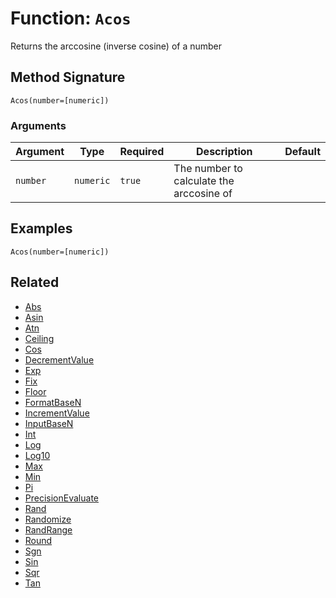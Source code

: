 [comment]: # (Note: This documentation is generated dynamically in the build process.  To modify the contents, change the javadoc on the _invoke method of the BIF class)

# Function: `Acos`

Returns the arccosine (inverse cosine) of a number

## Method Signature

```
Acos(number=[numeric])
```

### Arguments


| Argument | Type | Required | Description | Default |
|----------|------|----------|-------------|---------|
| `number` | `numeric` | `true` | The number to calculate the arccosine of |  |

## Examples

```
Acos(number=[numeric])
```

## Related

  * [Abs](./Abs.md)
  * [Asin](./Asin.md)
  * [Atn](./Atn.md)
  * [Ceiling](./Ceiling.md)
  * [Cos](./Cos.md)
  * [DecrementValue](./DecrementValue.md)
  * [Exp](./Exp.md)
  * [Fix](./Fix.md)
  * [Floor](./Floor.md)
  * [FormatBaseN](./FormatBaseN.md)
  * [IncrementValue](./IncrementValue.md)
  * [InputBaseN](./InputBaseN.md)
  * [Int](./Int.md)
  * [Log](./Log.md)
  * [Log10](./Log10.md)
  * [Max](./Max.md)
  * [Min](./Min.md)
  * [Pi](./Pi.md)
  * [PrecisionEvaluate](./PrecisionEvaluate.md)
  * [Rand](./Rand.md)
  * [Randomize](./Randomize.md)
  * [RandRange](./RandRange.md)
  * [Round](./Round.md)
  * [Sgn](./Sgn.md)
  * [Sin](./Sin.md)
  * [Sqr](./Sqr.md)
  * [Tan](./Tan.md)
